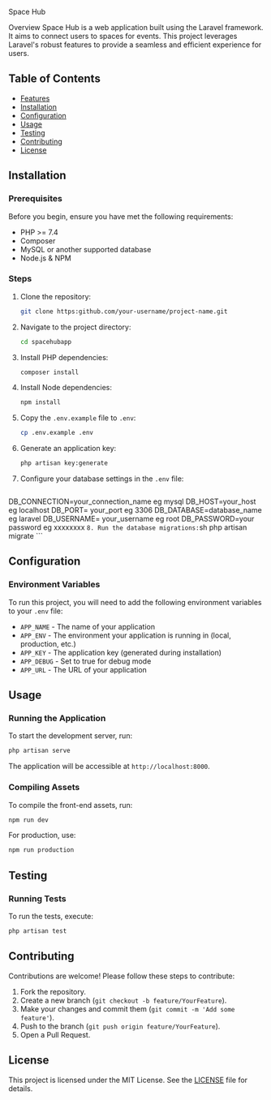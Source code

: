 

Space Hub

Overview
Space Hub is a web application built using the Laravel framework. It aims to connect users to spaces for events. This project leverages Laravel's robust features to provide a seamless and efficient experience for users.

## Table of Contents
- [Features](#features)
- [Installation](#installation)
- [Configuration](#configuration)
- [Usage](#usage)
- [Testing](#testing)
- [Contributing](#contributing)
- [License](#license)


## Installation

### Prerequisites
Before you begin, ensure you have met the following requirements:
- PHP >= 7.4
- Composer
- MySQL or another supported database
- Node.js & NPM

### Steps
1. Clone the repository:
    ```sh
    git clone https:github.com/your-username/project-name.git
    ```
2. Navigate to the project directory:
    ```sh
    cd spacehubapp
    ```
3. Install PHP dependencies:
    ```sh
    composer install
    ```
4. Install Node dependencies:
    ```sh
    npm install
    ```
5. Copy the `.env.example` file to `.env`:
    ```sh
    cp .env.example .env
    ```
6. Generate an application key:
    ```sh
    php artisan key:generate
    ```
7. Configure your database settings in the `.env` file:
    ```sh
DB_CONNECTION=your_connection_name eg mysql
DB_HOST=your_host eg localhost
DB_PORT= your_port eg 3306
DB_DATABASE=database_name eg laravel
DB_USERNAME= your_username eg root
DB_PASSWORD=your password eg xxxxxxxx
    ```
8. Run the database migrations:
    ```sh
    php artisan migrate
    ```

## Configuration

### Environment Variables
To run this project, you will need to add the following environment variables to your `.env` file:

- `APP_NAME` - The name of your application
- `APP_ENV` - The environment your application is running in (local, production, etc.)
- `APP_KEY` - The application key (generated during installation)
- `APP_DEBUG` - Set to true for debug mode
- `APP_URL` - The URL of your application

## Usage

### Running the Application
To start the development server, run:
```sh
php artisan serve
```
The application will be accessible at `http://localhost:8000`.

### Compiling Assets
To compile the front-end assets, run:
```sh
npm run dev
```
For production, use:
```sh
npm run production
```

## Testing

### Running Tests
To run the tests, execute:
```sh
php artisan test
```

## Contributing
Contributions are welcome! Please follow these steps to contribute:
1. Fork the repository.
2. Create a new branch (`git checkout -b feature/YourFeature`).
3. Make your changes and commit them (`git commit -m 'Add some feature'`).
4. Push to the branch (`git push origin feature/YourFeature`).
5. Open a Pull Request.

## License
This project is licensed under the MIT License. See the [LICENSE](LICENSE)  file for details.

